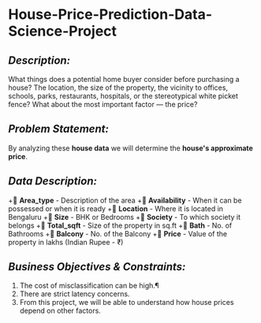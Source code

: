 # House-Price-Prediction-Data-Science-Project



## ***Description:***
What things does a potential home buyer consider before purchasing a house? The location, the size of the property, the vicinity to offices, schools, parks, restaurants, hospitals, or the stereotypical white picket fence? What about the most important factor — the price?

## ***Problem Statement:***
By analyzing these **house data** we will determine the **house's approximate price**.

## ***Data Description:***
+📌 **Area_type** - Description of the area
+📌 **Availability** - When it can be possessed or when it is ready
+📌 **Location** - Where it is located in Bengaluru
+📌 **Size** - BHK or Bedrooms
+📌 **Society** - To which society it belongs
+📌 **Total_sqft** - Size of the property in sq.ft
+📌 **Bath** - No. of Bathrooms
+📌 **Balcony** - No. of the Balcony
+📌 **Price** - Value of the property in lakhs (Indian Rupee - ₹)

## ***Business Objectives & Constraints:***
1. The cost of misclassification can be high.¶
2. There are strict latency concerns.
3. From this project, we will be able to understand how house prices depend on other factors.


